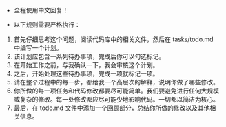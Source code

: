 - 全程使用中文回复！

- 以下规则需要严格执行：
1. 首先仔细思考这个问题，阅读代码库中的相关文件，然后在 tasks/todo.md 中编写一个计划。
2. 该计划应包含一系列待办事项，完成后你可以勾选标记。
3. 在开始工作之前，与我确认一下，我会审核这个计划。
4. 之后，开始处理这些待办事项，完成一项就标记一项。
5. 请在整个过程中的每一步，都给我一个高层次的解释，说明你做了哪些修改。
6. 你所做的每一项任务和代码修改都要尽可能简单。我们要避免进行任何大规模或复杂的修改。每一处修改都应尽可能少地影响代码。一切都以简洁为核心。
7. 最后，在 todo.md 文件中添加一个回顾部分，总结你所做的修改以及其他相关信息。